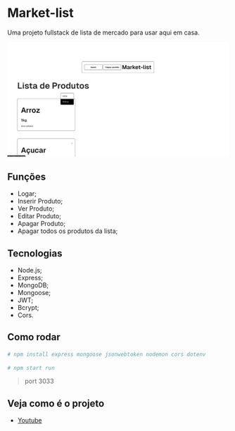# Market-list
Uma projeto fullstack de lista de mercado para usar aqui em casa.

<p align="center">
<img src="./public/img/exemplo.jpeg" />
</p>

## Funções
* Logar; 
* Inserir Produto;
* Ver Produto;
* Editar Produto;
* Apagar Produto;
* Apagar todos os produtos da lista; 

## Tecnologias
* Node.js;
* Express;
* MongoDB;
* Mongoose;
* JWT;
* Bcrypt;
* Cors.

## Como rodar 

```bash
# npm install express mongoose jsonwebtoken nodemon cors dotenv
```
```bash
# npm start run
```
> port 3033

## Veja como é o projeto
- [Youtube](https://youtu.be/vUsFvCC-cD8) 




